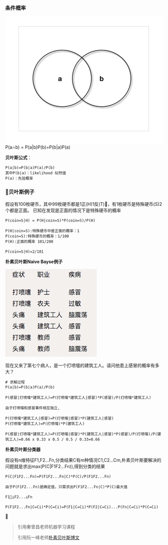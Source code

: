 ### 条件概率
![交集](pics/1.png)
P(a∩b) = P(a|b)P(b)=P(b|a)P(a)  

**贝叶斯公式**：
```
P(a|b)=P(b|a)P(a)/P(b)
其中P(b|a)：likelihood 似然值
P(a)：先验概率
```

### 贝叶斯例子
假设有100枚硬币，其中99枚硬币都是1正(H)1反(T)，有1枚硬币是特殊硬币(S)2个都是正面。
已知在发现是正面的情况下是特殊硬币的概率
```
P(coin=S|H) = P(H|coin=S)*P(coin=S)/P(H)

P(H|coin=S):特殊硬币中是正面的概率：1
P(coin=S):特殊硬币的概率：1/100
P(H):正面的概率 101/200

P(coin=S|H)=2/101
```
**朴素贝叶斯Naive Bayse例子**

![测试数据](pics/2.png)
  
现在又来了第七个病人，是一个打喷嚏的建筑工人。请问他患上感冒的概率有多大？
```
# 求解过程
P(a|b)=P(b|a)P(a)/P(b)

P(感冒|打喷嚏*建筑工人)=P(打喷嚏*建筑工人|感冒)*P(感冒)/P(打喷嚏*建筑工人)

由于打喷嚏和感冒事件相互独立,

P(打喷嚏*建筑工人|感冒)=P(打喷嚏|感冒)*P(建筑工人|感冒)
P(打喷嚏*建筑工人)=P(打喷嚏)*P(建筑工人)

P(感冒|打喷嚏*建筑工人)=P(打喷嚏|感冒)*P(建筑工人|感冒)*P(感冒)/P(打喷嚏)/P(建筑工人)=0.66 x 0.33 x 0.5 / 0.5 / 0.33=0.66
```
**朴素贝叶斯分类器**
  
假设有n维特征F1,F2...Fn,分类结果C有m种情况C1,C2...Cm,朴素贝叶斯要解决的问题就是求出max(P(C|F1F2...Fn)),得到分类的结果
```
P(C|F1F2...Fn)=P(F1F2...Fn|C)*P(C)/P(F1F2...Fn)

由于P(F1F2...Fn)是确定值，只需求出P(F1F2...Fn|C)*P(C)最大值

F1⊥F2...⊥Fn

P(F1F2...Fn|C=Ci)*P(C=Ci)=P(F1|C=Ci)*P(F2|C=Ci)...P(Fn|C=Ci)*P(C=Ci)

```

> 引用秦曾昌老师机器学习课程
>
> 引用阮一峰老师[朴素贝叶斯博文](http://www.ruanyifeng.com/blog/2013/12/naive_bayes_classifier.html)

